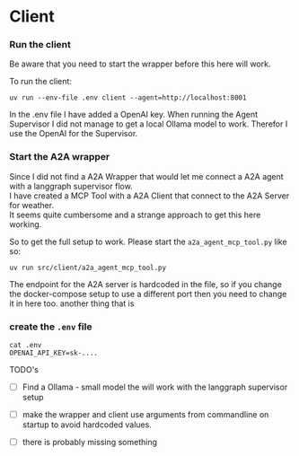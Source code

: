 # Client
### Run the client
Be aware that you need to start the wrapper before this here will work.  

To run the client: 
```text
uv run --env-file .env client --agent=http://localhost:8001
```
In the .env file I have added a OpenAI key. 
When running the Agent Supervisor I did not manage to get a local Ollama model to work. Therefor I use the OpenAI for the Supervisor.


### Start the A2A wrapper
Since I did not find a A2A Wrapper that would let me connect a A2A agent with a langgraph supervisor flow.  
I have created a MCP Tool with a A2A Client that connect to the A2A Server for weather.  
It seems quite cumbersome and a strange approach to get this here working.

So to get the full setup to work. Please start the `a2a_agent_mcp_tool.py` like so:
```text
uv run src/client/a2a_agent_mcp_tool.py
```
The endpoint for the A2A server is hardcoded in the file, so if you change the docker-compose setup to use a different port then you need to change it in here too.
another thing that is 

### create the `.env` file
```text
cat .env
OPENAI_API_KEY=sk-.... 
```

TODO's 
- [ ] Find a Ollama - small model the will work with the langgraph supervisor setup
- [ ] make the wrapper and client use arguments from commandline on startup to avoid hardcoded values.
- [ ] there is probably missing something

